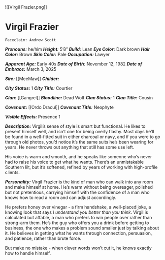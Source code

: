 ![[Virgil Frazier.png]]
# Virgil Frazier
	Faceclaim: Andrew Scott

***Pronouns:*** he/him
***Height:*** 5’8”
***Build:*** Lean
***Eye Color:*** Dark brown
***Hair Color:*** Brown
***Skin Color:*** Pale
***Occupation:*** Lawyer

***Apparent Age:*** Early 40s
***Date of Birth:*** November 12, 1982
***Date of Embrace:*** March 3, 2025

***Sire:*** [[MeeMaw]]
***Childer:***

***City Status:*** 1
***City Title:*** Courtier

***Clan:*** [[Gangrel]]
***Bloodline:*** Dead Wolf
***Clan Status:*** 1
***Clan Title:*** Cousin

***Covenant:*** [[Ordo Dracul]]
***Covenant Title:*** Neophyte

***Visible Effects:*** Presence 1

***Description:***
Virgil’s sense of style is smart but functional. He likes to present himself well, and isn't one for being overly flashy. Most days he’ll be found in a well-fitted suit in either charcoal or navy, and if you were to go through old photos, you’d notice it’s the same suits he’s been wearing for years. He never throws out anything that still has some use left.

His voice is warm and smooth, and he speaks like someone who’s never had to raise his voice to get what he wants. There’s an unmistakable Southern lilt, but it’s softened, refined by years of working with high-profile clients. 

***Personality:***
Virgil Frazier is the kind of man who can walk into any room and make himself at home. He’s warm without being overeager, polished but not pretentious, carrying himself with the confidence of a man who knows how to read a room and can adjust accordingly. 

He prefers honey over vinegar - a firm handshake, a well-placed joke, a knowing look that says *I understand you better than you think*. Virgil is calculated but affable, a man who prefers to win people over rather than strong-arm them. He’s the guy who offers you a drink before getting to business, the one who makes a problem sound smaller just by talking about it. He believes in getting what he wants through connection, persuasion, and patience, rather than brute force. 

But make no mistake - when clever words won’t cut it, he knows exactly how to handle himself.